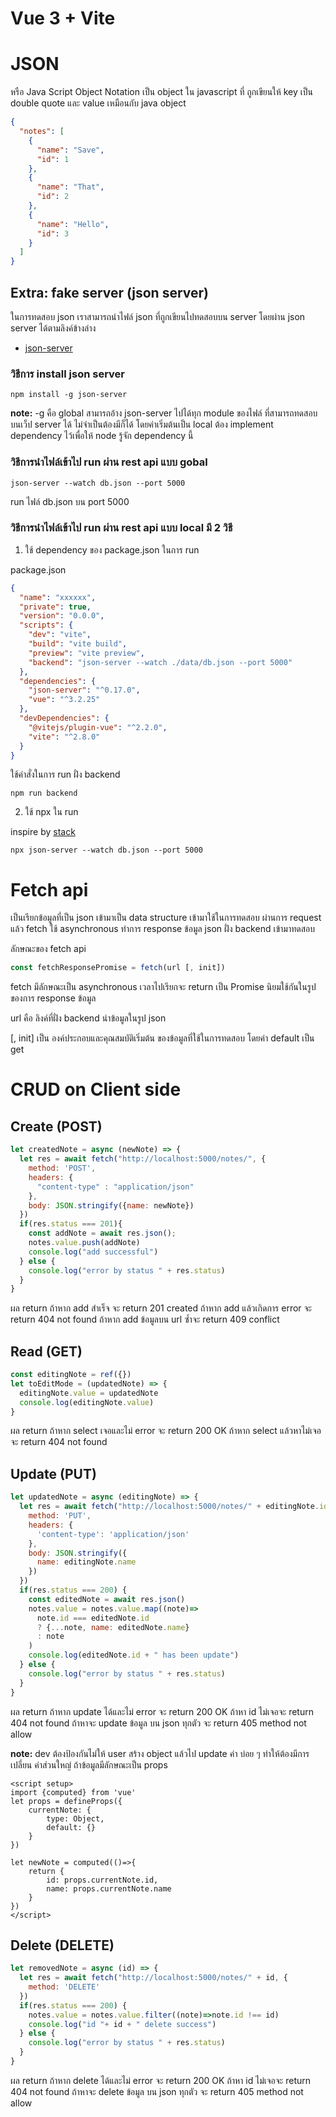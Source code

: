 # Vue 3 + Vite

# JSON
หรือ Java Script Object Notation เป็น object ใน javascript ที่ ถูกเขียนให้ key เป็น double quote และ value เหมือนกับ java object

```json
{
  "notes": [
    {
      "name": "Save",
      "id": 1
    },
    {
      "name": "That",
      "id": 2
    },
    {
      "name": "Hello",
      "id": 3
    }
  ]
}
```

## Extra: fake server (json server)

ในการทดสอบ json เราสามารถนำไฟล์ json ที่ถูกเขียนไปทดสอบบน server โดยผ่าน json server ได้ตามลิงค์ข้างล่าง

- [json-server](https://github.com/typicode/json-server)

### วิธีการ install json server

```
npm install -g json-server
```

**note:** -g คือ global สามารถอ้าง json-server ไปได้ทุก module ของไฟล์ ที่สามารถทดสอบบนเว็ป server ได้ ไม่จำเป็นต้องมีก็ได้ โดยค่าเริ่มต้นเป็น local ต้อง implement dependency ไว้เพื่อให้ node รู้จัก dependency นี้

### วิธีการนำไฟล์เข้าไป run ผ่าน rest api แบบ gobal

```
json-server --watch db.json --port 5000
```
run ไฟล์ db.json บน port 5000

### วิธีการนำไฟล์เข้าไป run ผ่าน rest api แบบ local มี 2 วิธี

1. ใช้ dependency ของ package.json ในการ run

package.json
```json
{
  "name": "xxxxxx",
  "private": true,
  "version": "0.0.0",
  "scripts": {
    "dev": "vite",
    "build": "vite build",
    "preview": "vite preview",
    "backend": "json-server --watch ./data/db.json --port 5000"
  },
  "dependencies": {
    "json-server": "^0.17.0",
    "vue": "^3.2.25"
  },
  "devDependencies": {
    "@vitejs/plugin-vue": "^2.2.0",
    "vite": "^2.8.0"
  }
}
```

ใช้คำสั่งในการ run ฝั่ง backend
```
npm run backend
```

2. ใช้ npx ใน run

inspire by [stack](https://stackoverflow.com/questions/55547572/json-server-is-not-recognized-as-an-internal-or-external-command)

```
npx json-server --watch db.json --port 5000
```

# Fetch api
เป็นเรียกข้อมูลที่เป็น json เข้ามาเป็น data structure เข้ามาใช้ในการทดสอบ ผ่านการ request แล้ว fetch ใช้ asynchronous ทำการ response ข้อมูล json ฝั่ง backend เข้ามาทดสอบ

ลักษณะของ fetch api
```js
const fetchResponsePromise = fetch(url [, init])
```

fetch มีลักษณะเป็น asynchronous เวลาไปเรียกจะ return เป็น Promise นิยมใช้กันในรูปของการ response ข้อมูล 

url คือ ลิงค์ที่ฝั่ง backend นำข้อมูลในรูป json

[, init] เป็น องค์ประกอบและคุณสมบัติเริ่มต้น ของข้อมูลที่ใช้ในการทดสอบ โดยค่า default เป็น get

# CRUD on Client side

## Create (POST)
```js
let createdNote = async (newNote) => {
  let res = await fetch("http://localhost:5000/notes/", {
    method: 'POST',
    headers: {
      "content-type" : "application/json"
    },
    body: JSON.stringify({name: newNote})
  })
  if(res.status === 201){
    const addNote = await res.json();
    notes.value.push(addNote)
    console.log("add successful")
  } else {
    console.log("error by status " + res.status)
  }
}
```

ผล return ถ้าหาก add สำเร็จ จะ return 201 created ถ้าหาก add แล้วเกิดการ error จะ return 404 not found ถ้าหาก add ข้อมูลบน url ซ้ำจะ return 409 conflict
## Read (GET)
```js
const editingNote = ref({})
let toEditMode = (updatedNote) => {
  editingNote.value = updatedNote
  console.log(editingNote.value)
}
```

ผล return ถ้าหาก select เจอและไม่ error จะ return 200 OK ถ้าหาก select แล้วหาไม่เจอจะ return 404 not found

## Update (PUT)
```js
let updatedNote = async (editingNote) => {
  let res = await fetch("http://localhost:5000/notes/" + editingNote.id ,{
    method: 'PUT',
    headers: {
      'content-type': 'application/json'
    },
    body: JSON.stringify({
      name: editingNote.name
    })
  })
  if(res.status === 200) {
    const editedNote = await res.json()
    notes.value = notes.value.map((note)=>
      note.id === editedNote.id
      ? {...note, name: editedNote.name}
      : note
    )
    console.log(editedNote.id + " has been update")
  } else {
    console.log("error by status " + res.status)
  }
}
```

ผล return ถ้าหาก update ได้และไม่ error จะ return 200 OK ถ้าหา id ไม่เจอจะ
return 404 not found ถ้าหาจะ update ข้อมูล บน json ทุกตัว จะ return 405 method not allow

**note:** dev ต้องป้องกันไม่ให้ user สร้าง object แล้วไป update ค่า บ่อย ๆ ทำให้ต้องมีการเปลี่ยน ค่าส่วนใหญ่ ถ้าข้อมูลมีลักษณะเป็น props

```vue
<script setup>
import {computed} from 'vue'
let props = defineProps({
    currentNote: {
        type: Object,
        default: {}
    }
})

let newNote = computed(()=>{
    return {
        id: props.currentNote.id,
        name: props.currentNote.name
    }
})
</script>
```

## Delete (DELETE)
```js
let removedNote = async (id) => {
  let res = await fetch("http://localhost:5000/notes/" + id, {
    method: 'DELETE'
  })
  if(res.status === 200) {
    notes.value = notes.value.filter((note)=>note.id !== id)
    console.log("id "+ id + " delete success")
  } else {
    console.log("error by status " + res.status)
  }
}
```

ผล return ถ้าหาก delete ได้และไม่ error จะ return 200 OK ถ้าหา id ไม่เจอจะ
return 404 not found ถ้าหาจะ delete ข้อมูล บน json ทุกตัว จะ return 405 method not allow
